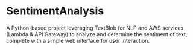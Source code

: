 # SentimentAnalysis
 A Python-based project leveraging TextBlob for NLP and AWS services (Lambda &amp; API Gateway) to analyze and determine the sentiment of text, complete with a simple web interface for user interaction.
